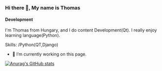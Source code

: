 ### Hi there 👋, My name is Thomas
#### Development
I'm Thomas from Hungary, and I do content Development(Qt). I really enjoy learning language(Python).

Skills: /Python(QT,Django)

- 🔭 I’m currently working on this page. 





[![Anurag's GitHub stats](https://github-readme-stats.vercel.app/api?username=Hels15)](https://github.com/anuraghazra/github-readme-stats)
